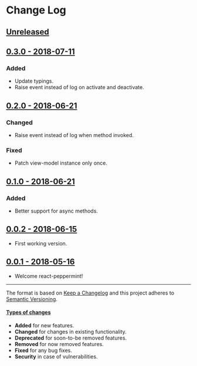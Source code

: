 # Change Log

## [Unreleased](https://github.com/alonrbar/react-peppermint)

## [0.3.0 - 2018-07-11](https://github.com/alonrbar/react-peppermint/tree/v0.3.0)

### Added

- Update typings.
- Raise event instead of log on activate and deactivate.

## [0.2.0 - 2018-06-21](https://github.com/alonrbar/react-peppermint/tree/v0.2.0)

### Changed

- Raise event instead of log when method invoked.

### Fixed

- Patch view-model instance only once.

## [0.1.0 - 2018-06-21](https://github.com/alonrbar/react-peppermint/tree/v0.1.0)

### Added

- Better support for async methods.

## [0.0.2 - 2018-06-15](https://github.com/alonrbar/react-peppermint/tree/v0.0.2)

- First working version.

## [0.0.1 - 2018-05-16](https://github.com/alonrbar/react-peppermint)

- Welcome react-peppermint!

---

The format is based on [Keep a Changelog](http://keepachangelog.com/) and this project adheres to [Semantic Versioning](http://semver.org/).

#### [Types of changes](http://keepachangelog.com)

- **Added** for new features.
- **Changed** for changes in existing functionality.
- **Deprecated** for soon-to-be removed features.
- **Removed** for now removed features.
- **Fixed** for any bug fixes.
- **Security** in case of vulnerabilities.